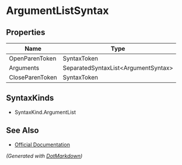 # ArgumentListSyntax

## Properties

| Name            | Type                                 |
| --------------- | ------------------------------------ |
| OpenParenToken  | SyntaxToken                          |
| Arguments       | SeparatedSyntaxList\<ArgumentSyntax> |
| CloseParenToken | SyntaxToken                          |

## SyntaxKinds

* SyntaxKind\.ArgumentList

## See Also

* [Official Documentation](https://docs.microsoft.com/en-us/dotnet/api/microsoft.codeanalysis.csharp.syntax.argumentlistsyntax)


*\(Generated with [DotMarkdown](http://github.com/JosefPihrt/DotMarkdown)\)*